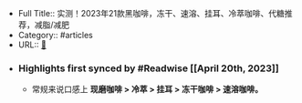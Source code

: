 - Full Title:: 实测！2023年21款黑咖啡，冻干、速溶、挂耳、冷萃咖啡、代糖推荐，减脂/减肥
- Category:: #articles
- URL:: [🔗](https://www.zhihu.com/tardis/zm/art/357483742?source_id=1003)
- ### Highlights first synced by #Readwise [[April 20th, 2023]]
    - 常规来说口感上 **现磨咖啡 > 冷萃 > 挂耳 > 冻干咖啡 > 速溶咖啡。**
